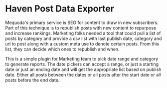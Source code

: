 Haven Post Data Exporter
========================
Mequoda's primary service is SEO for content to draw in new subscribers. Part of this technique is to republish posts with new content to repurpose and increase rankings. Marketing folks needed a tool that could pull a list of posts by category and provide a csv list with last publish date, category and url to post along with a custom meta use to denote certain posts. From this list, they can decide which ones to republish and when.

This is a simple plugin for Marketing team to pick date range and category to generate reports. The date pickers can accept a range, or just a starting date or just an ending date and will get the appropriate list based on publish date. Either all posts between the dates or all posts after the start date or all posts before the end date.